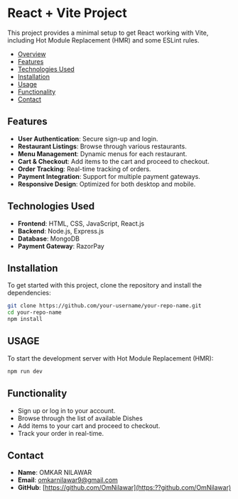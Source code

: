 # React + Vite Project

This project provides a minimal setup to get React working with Vite, including Hot Module Replacement (HMR) and some ESLint rules.

- [Overview](#overview)
- [Features](#features)
- [Technologies Used](#technologies-used)
- [Installation](#installation)
- [Usage](#usage)
- [Functionality](#functionality)
- [Contact](#contact)


## Features
- **User Authentication**: Secure sign-up and login.
- **Restaurant Listings**: Browse through various restaurants.
- **Menu Management**: Dynamic menus for each restaurant.
- **Cart & Checkout**: Add items to the cart and proceed to checkout.
- **Order Tracking**: Real-time tracking of orders.
- **Payment Integration**: Support for multiple payment gateways.
- **Responsive Design**: Optimized for both desktop and mobile.

## Technologies Used
- **Frontend**: HTML, CSS, JavaScript, React.js
- **Backend**: Node.js, Express.js
- **Database**: MongoDB
- **Payment Gateway**: RazorPay

## Installation

To get started with this project, clone the repository and install the dependencies:

```bash
git clone https://github.com/your-username/your-repo-name.git
cd your-repo-name
npm install
```

## USAGE

To start the development server with Hot Module Replacement (HMR):

```bash
npm run dev
```

## Functionality
- Sign up or log in to your account.
- Browse through the list of available Dishes
- Add items to your cart and proceed to checkout.
- Track your order in real-time.

## Contact
- **Name**: OMKAR NILAWAR
- **Email**: omkarnilawar9@gmail.com
- **GitHub**: [https://github.com/OmNilawar](https:??github.com/OmNilawar)
